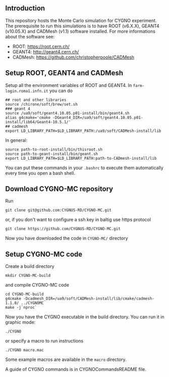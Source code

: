 Introduction
------------

This repository hosts the Monte Carlo simulation for CYGNO experiment.
The prerequisite to run this simulations is to have ROOT (v6.X.X), GEANT4 (v10.05.X) and CADMesh (v1.1) software installed.
For more informations about the software see:
* ROOT:  https://root.cern.ch/ 
* GEANT4: http://geant4.cern.ch/
* CADMesh: https://github.com/christopherpoole/CADMesh


Setup ROOT, GEANT4 and CADMesh
----------------------

Setup all the environment variables of ROOT and GEANT4.
In `farm-login.roma1.infn.it` you can do
```
## root and other libraries
source /chirone/soft/brew/set.sh
### geant 4
source /ua9/soft/geant4.10.05.p01-install/bin/geant4.sh
alias g4cmake='cmake -DGeant4_DIR=/ua9/soft/geant4.10.05.p01-install/lib64/Geant4-10.5.1/'
## cadmesh
export LD_LIBRARY_PATH=$LD_LIBRARY_PATH:/ua9/soft/CADMesh-install/lib

```

In general:

```
source path-to-root-install/bin/thisroot.sh
source path-to-geant-install/bin/geant.sh
export LD_LIBRARY_PATH=$LD_LIBRARY_PATH:path-to-CADmesh-install/lib
```


You can put these commands in your `.bashrc` to execute them automatically every time you open a bash shell.

Download CYGNO-MC repository
---------------------------

Run 
```
git clone git@github.com:CYGNUS-RD/CYGNO-MC.git
```
or, if you don't want to configure a ssh key in baltig use https protocol
```
git clone https://github.com/CYGNUS-RD/CYGNO-MC.git
```

Now you have downloaded the code in `CYGNO-MC/` directory

Setup CYGNO-MC code
------------------

Create a build directory 
```
mkdir CYGNO-MC-build
```
and compile CYGNO-MC code
```
cd CYGNO-MC-build
g4cmake -Dcadmesh_DIR=/ua9/soft/CADMesh-install/lib/cmake/cadmesh-1.1.0/ ../CYGNOMC
make -j`nproc`
```

Now you have the CYGNO executable in the build directory.
You can run it in graphic mode:
```
./CYGNO
```
or specify a macro to run instructions
```
./CYGNO macro.mac
```
Some example macros are available in the `macro` directory.


A guide of CYGNO commands is in  CYGNOCommandsREADME file.

